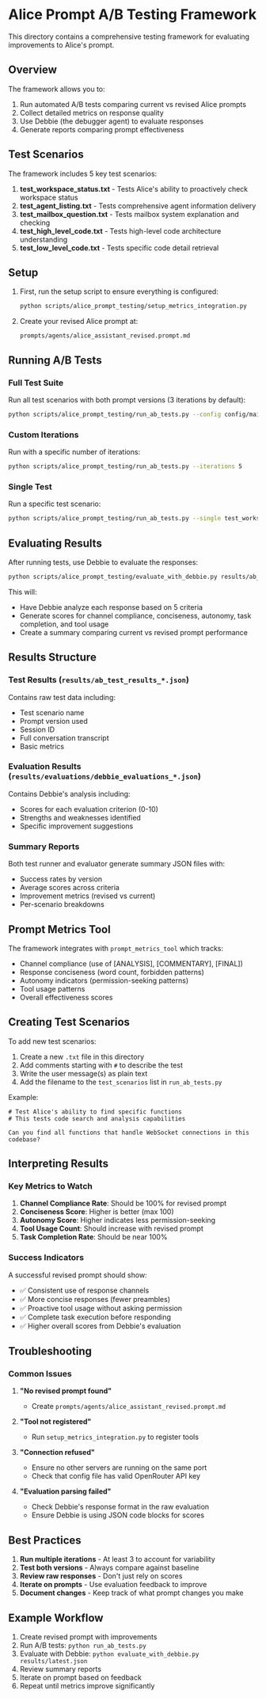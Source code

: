 # Alice Prompt A/B Testing Framework

This directory contains a comprehensive testing framework for evaluating improvements to Alice's prompt.

## Overview

The framework allows you to:
1. Run automated A/B tests comparing current vs revised Alice prompts
2. Collect detailed metrics on response quality
3. Use Debbie (the debugger agent) to evaluate responses
4. Generate reports comparing prompt effectiveness

## Test Scenarios

The framework includes 5 key test scenarios:

1. **test_workspace_status.txt** - Tests Alice's ability to proactively check workspace status
2. **test_agent_listing.txt** - Tests comprehensive agent information delivery  
3. **test_mailbox_question.txt** - Tests mailbox system explanation and checking
4. **test_high_level_code.txt** - Tests high-level code architecture understanding
5. **test_low_level_code.txt** - Tests specific code detail retrieval

## Setup

1. First, run the setup script to ensure everything is configured:
   ```bash
   python scripts/alice_prompt_testing/setup_metrics_integration.py
   ```

2. Create your revised Alice prompt at:
   ```
   prompts/agents/alice_assistant_revised.prompt.md
   ```

## Running A/B Tests

### Full Test Suite
Run all test scenarios with both prompt versions (3 iterations by default):
```bash
python scripts/alice_prompt_testing/run_ab_tests.py --config config/main.yaml
```

### Custom Iterations
Run with a specific number of iterations:
```bash
python scripts/alice_prompt_testing/run_ab_tests.py --iterations 5
```

### Single Test
Run a specific test scenario:
```bash
python scripts/alice_prompt_testing/run_ab_tests.py --single test_workspace_status.txt --version revised
```

## Evaluating Results

After running tests, use Debbie to evaluate the responses:
```bash
python scripts/alice_prompt_testing/evaluate_with_debbie.py results/ab_test_results_[timestamp].json
```

This will:
- Have Debbie analyze each response based on 5 criteria
- Generate scores for channel compliance, conciseness, autonomy, task completion, and tool usage
- Create a summary comparing current vs revised prompt performance

## Results Structure

### Test Results (`results/ab_test_results_*.json`)
Contains raw test data including:
- Test scenario name
- Prompt version used
- Session ID
- Full conversation transcript
- Basic metrics

### Evaluation Results (`results/evaluations/debbie_evaluations_*.json`)
Contains Debbie's analysis including:
- Scores for each evaluation criterion (0-10)
- Strengths and weaknesses identified
- Specific improvement suggestions

### Summary Reports
Both test runner and evaluator generate summary JSON files with:
- Success rates by version
- Average scores across criteria
- Improvement metrics (revised vs current)
- Per-scenario breakdowns

## Prompt Metrics Tool

The framework integrates with `prompt_metrics_tool` which tracks:
- Channel compliance (use of [ANALYSIS], [COMMENTARY], [FINAL])
- Response conciseness (word count, forbidden patterns)
- Autonomy indicators (permission-seeking patterns)
- Tool usage patterns
- Overall effectiveness scores

## Creating Test Scenarios

To add new test scenarios:

1. Create a new `.txt` file in this directory
2. Add comments starting with `#` to describe the test
3. Write the user message(s) as plain text
4. Add the filename to the `test_scenarios` list in `run_ab_tests.py`

Example:
```text
# Test Alice's ability to find specific functions
# This tests code search and analysis capabilities

Can you find all functions that handle WebSocket connections in this codebase?
```

## Interpreting Results

### Key Metrics to Watch

1. **Channel Compliance Rate**: Should be 100% for revised prompt
2. **Conciseness Score**: Higher is better (max 100)
3. **Autonomy Score**: Higher indicates less permission-seeking
4. **Tool Usage Count**: Should increase with revised prompt
5. **Task Completion Rate**: Should be near 100%

### Success Indicators

A successful revised prompt should show:
- ✅ Consistent use of response channels
- ✅ More concise responses (fewer preambles)
- ✅ Proactive tool usage without asking permission
- ✅ Complete task execution before responding
- ✅ Higher overall scores from Debbie's evaluation

## Troubleshooting

### Common Issues

1. **"No revised prompt found"**
   - Create `prompts/agents/alice_assistant_revised.prompt.md`

2. **"Tool not registered"**
   - Run `setup_metrics_integration.py` to register tools

3. **"Connection refused"**
   - Ensure no other servers are running on the same port
   - Check that config file has valid OpenRouter API key

4. **"Evaluation parsing failed"**
   - Check Debbie's response format in the raw evaluation
   - Ensure Debbie is using JSON code blocks for scores

## Best Practices

1. **Run multiple iterations** - At least 3 to account for variability
2. **Test both versions** - Always compare against baseline
3. **Review raw responses** - Don't just rely on scores
4. **Iterate on prompts** - Use evaluation feedback to improve
5. **Document changes** - Keep track of what prompt changes you make

## Example Workflow

1. Create revised prompt with improvements
2. Run A/B tests: `python run_ab_tests.py`
3. Evaluate with Debbie: `python evaluate_with_debbie.py results/latest.json`
4. Review summary reports
5. Iterate on prompt based on feedback
6. Repeat until metrics improve significantly